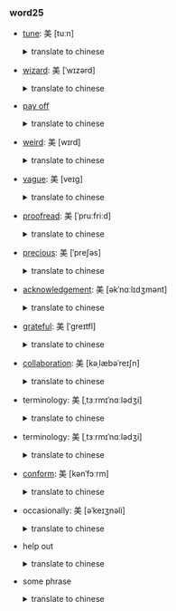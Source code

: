 ### word25
* [tune](https://youdao.com/w/tune/#keyfrom=dict2.top): 美 [tuːn]
  <details>
    <summary>translate to chinese</summary>

    n. 曲调；和谐；心情  
    vt. 调整  
    just one more step: 只要一个步骤
    ![](https://raw.githubusercontent.com/wangkaiwd/drawing-bed/master/20200502143707.png)
    ![](https://raw.githubusercontent.com/wangkaiwd/drawing-bed/master/20200514172713.png)
  </details>
* [wizard](https://youdao.com/w/wizard/#keyfrom=dict2.top): 美 [ˈwɪzərd]
  <details>
    <summary>translate to chinese</summary>

    n. 男巫；巫术；**向导程序**  
    adj. 男巫的；巫术的
    ![](https://raw.githubusercontent.com/wangkaiwd/drawing-bed/master/20200502143747.png)
  </details>
* [pay off](https://youdao.com/w/pay%20off/#keyfrom=dict2.top) 
  <details>
    <summary>translate to chinese</summary>

    取得成功；得到好结果
    curiosity: n. 好奇心    
    sleepless night: 不眠的夜晚   
    once again: 再一次   
    ![](https://raw.githubusercontent.com/wangkaiwd/drawing-bed/master/20200503193005.png)
  </details>
* [weird](https://youdao.com/w/weird/#keyfrom=dict2.top): 美 [wɪrd]
  <details>
    <summary>translate to chinese</summary>

    adj. **怪异的**；不可思议的；超自然的
  </details>
* [vague](https://youdao.com/w/vague/#keyfrom=dict2.top): 美 [veɪɡ]
  <details>
    <summary>translate to chinese</summary>

    adj. **模糊的**；含糊的；不明确的；暧昧的  
    piece: n. 块；件；篇；硬币
    ![](https://raw.githubusercontent.com/wangkaiwd/drawing-bed/master/20200503202258.png)
  </details>
* [proofread](https://youdao.com/w/proofread/#keyfrom=dict2.top): 美 [ˈpruːfriːd]
  <details>
    <summary>translate to chinese</summary>

    v. 校对，校阅
    ![](https://raw.githubusercontent.com/wangkaiwd/drawing-bed/master/20200503210644.png)
  </details>
* [precious](https://youdao.com/w/precious/#keyfrom=dict2.top): 美 [ˈpreʃəs]
  <details>
    <summary>translate to chinese</summary>

    adj. **宝贵的**；珍贵的；矫揉造作的
    ![](https://raw.githubusercontent.com/wangkaiwd/drawing-bed/master/20200504153413.png)
  </details>
* [acknowledgement](http://www.youdao.com/w/eng/acknowledgement/?spc=acknowledgement#keyfrom=dict.typo): 美 [əkˈnɑːlɪdʒmənt]
  <details>
    <summary>translate to chinese</summary>

    n. 承认；确认；**致谢**；
  </details>
* [grateful](http://www.youdao.com/w/grateful/#keyfrom=dict2.top): 美 [ˈɡreɪtfl]
  <details>
    <summary>translate to chinese</summary>

    adj. 感谢的；令人愉快的
  </details>
* [collaboration](http://www.youdao.com/w/collaboration/#keyfrom=dict2.top): 美 [kəˌlæbəˈreɪʃn]
  <details>
    <summary>translate to chinese</summary>

    n. **合作**；勾结；通敌  
    ![](https://raw.githubusercontent.com/wangkaiwd/drawing-bed/master/20200506234450.png)
  </details>
* terminology: 美 [ˌtɜːrmɪˈnɑːlədʒi]
  <details>
    <summary>translate to chinese</summary>

    n. 术语  
    ![](https://raw.githubusercontent.com/wangkaiwd/drawing-bed/master/20200511002245.png)
  </details>
* terminology: 美 [ˌtɜːrmɪˈnɑːlədʒi]
  <details>
    <summary>translate to chinese</summary>

    n. 术语  
    ![](https://raw.githubusercontent.com/wangkaiwd/drawing-bed/master/20200511002245.png)
  </details>
* [conform](http://www.youdao.com/w/eng/conform/#keyfrom=dict.basic.relword): 美 [kənˈfɔːrm]
  <details>
    <summary>translate to chinese</summary>

    vi. 符合；遵照
    adj. 一致的；顺从的
  </details>
* occasionally: 美 [əˈkeɪʒnəli]
  <details>
    <summary>translate to chinese</summary>

    adv. 偶尔；间或
    ![](https://raw.githubusercontent.com/wangkaiwd/drawing-bed/master/20200510215607.png)
  </details>  

* help out
  <details>
    <summary>translate to chinese</summary>

    帮助...摆脱困难  
    referred to as: 被称为...
    ![](https://raw.githubusercontent.com/wangkaiwd/drawing-bed/master/20200503201255.png)
  </details>  
* some phrase
  <details>
    <summary>translate to chinese</summary>

    ![](https://raw.githubusercontent.com/wangkaiwd/drawing-bed/master/20200503232100.png)
    ![](https://raw.githubusercontent.com/wangkaiwd/drawing-bed/master/20200504141506.png)
    ![](https://raw.githubusercontent.com/wangkaiwd/drawing-bed/master/20200506234409.png)
  </details>  






